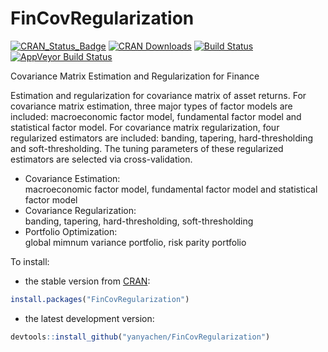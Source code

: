 # FinCovRegularization

[![CRAN_Status_Badge](http://www.r-pkg.org/badges/version/FinCovRegularization)](http://cran.r-project.org/package=FinCovRegularization)
[![CRAN Downloads](http://cranlogs.r-pkg.org/badges/FinCovRegularization)](http://cran.rstudio.com/web/packages/FinCovRegularization/index.html)
[![Build Status](https://travis-ci.org/yanyachen/FinCovRegularization.svg)](https://travis-ci.org/yanyachen/FinCovRegularization)
[![AppVeyor Build Status](https://ci.appveyor.com/api/projects/status/github/yanyachen/FinCovRegularization?branch=master&svg=true)](https://ci.appveyor.com/project/yanyachen/FinCovRegularization)

Covariance Matrix Estimation and Regularization for Finance  

Estimation and regularization for covariance matrix of asset returns. For covariance matrix estimation, three major types of factor models are included: macroeconomic factor model, fundamental factor model and statistical factor model. For covariance matrix regularization, four regularized estimators are included: banding, tapering, hard-thresholding and soft-thresholding. The tuning parameters of these regularized estimators are selected via cross-validation.  
 
* Covariance Estimation:  
macroeconomic factor model, fundamental factor model and statistical factor model  
* Covariance Regularization:  
banding, tapering, hard-thresholding, soft-thresholding  
* Portfolio Optimization:  
global mimnum variance portfolio, risk parity portfolio  

To install:  
* the stable version from [CRAN](http://cran.r-project.org/web/packages/FinCovRegularization/index.html):  
```r
install.packages("FinCovRegularization")
```

* the latest development version:  
```r
devtools::install_github("yanyachen/FinCovRegularization")
```
